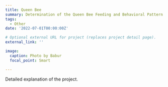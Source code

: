 ```yaml
---
title: Queen Bee
summary: Determination of the Queen Bee Feeding and Behavioral Pattern Interaction between the Queen and Worker Bees Acting on the Queen Bees Health
tags:
  - Other
date: '2022-07-01T00:00:00Z'

# Optional external URL for project (replaces project detail page).
external_link: ''

image:
  caption: Photo by Babur
  focal_point: Smart

---
```


  Detailed explanation of the project.
  

